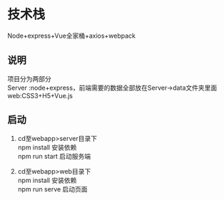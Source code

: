 # 技术栈
Node+express+Vue全家桶+axios+webpack

## 说明
项目分为两部分 <br/>
Server :node+express，前端需要的数据全部放在Server->data文件夹里面<br/>
web:CSS3+H5+Vue.js

## 启动
1. cd至webapp>server目录下 <br>
   npm install  安装依赖 <br/>
   npm run start 启动服务端 <br/>

2. cd至webapp>web目录下 <br/>
   npm install  安装依赖 <br/>
   npm run serve 启动页面 <br/>
